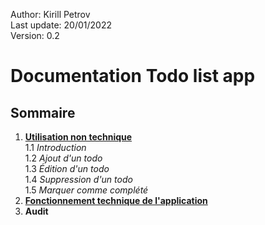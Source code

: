 
Author: Kirill Petrov \
Last update: 20/01/2022 \
Version: 0.2


# Documentation Todo list app


## Sommaire

 1. **[Utilisation non technique](/todo-list-app/no_tech_use)** \
 1.1 *Introduction* \
 1.2 *Ajout d'un todo* \
 1.3 *Édition d'un todo* \
 1.4 *Suppression d'un todo* \
 1.5 *Marquer comme complété*
 2. **[Fonctionnement technique de l'application](/todo-list-app/tech_use)**
 3. **Audit**